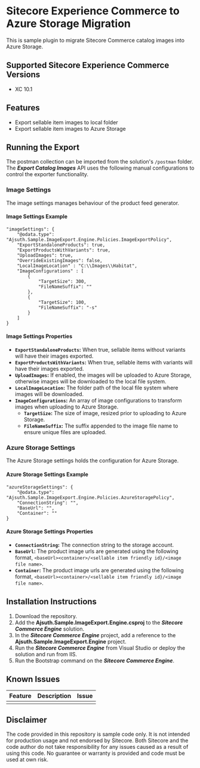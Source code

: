 # Sitecore Experience Commerce to Azure Storage Migration
This is sample plugin to migrate Sitecore Commerce catalog images into Azure Storage.

## Supported Sitecore Experience Commerce Versions
- XC 10.1

## Features

* Export sellable item images to local folder
* Export sellable item images to Azure Storage

## Running the Export

The postman collection can be imported from the solution's `/postman` folder. The **_Export Catalog Images_** API uses the following manual configurations to control the exporter functionality.

### Image Settings

The image settings manages behaviour of the product feed generator.

#### Image Settings Example

```
"imageSettings": {
    "@odata.type": "Ajsuth.Sample.ImageExport.Engine.Policies.ImageExportPolicy",
    "ExportStandaloneProducts": true,
    "ExportProductsWithVariants": true,
    "UploadImages": true,
    "OverrideExistingImages": false,
    "LocalImageLocation" : "C:\\Images\\Habitat",
    "ImageConfigurations" : [
        {
            "TargetSize": 300,
            "FileNameSuffix": ""
        },
        {
            "TargetSize": 100,
            "FileNameSuffix": "-s"
        }
    ]
}
```

#### Image Settings Properties

* **`ExportStandaloneProducts`:** When true, sellable items without variants will have their images exported.
* **`ExportProductsWithVariants`:** When true, sellable items with variants will have their images exported.
* **`UploadImages`:** If enabled, the images will be uploaded to Azure Storage, otherwise images will be downloaded to the local file system.
* **`LocalImageLocation`:** The folder path of the local file system where images will be downloaded.
* **`ImageConfigurations`:** An array of image configurations to transform images when uploading to Azure Storage.
  * **`TargetSize`:** The size of image, resized prior to uploading to Azure Storage.
  * **`FileNameSuffix`:** The suffix appended to the image file name to ensure unique files are uploaded.

### Azure Storage Settings

The Azure Storage settings holds the configuration for Azure Storage.

#### Azure Storage Settings Example

```
"azureStorageSettings": {
    "@odata.type": "Ajsuth.Sample.ImageExport.Engine.Policies.AzureStoragePolicy",
    "ConnectionString": "",
    "BaseUrl": "",
    "Container": ""
}
```

#### Azure Storage Settings Properties

* **`ConnectionString`:** The connection string to the storage account.
* **`BaseUrl`:** The product image urls are generated using the following format, `<baseUrl><container>/<sellable item friendly id}/<image file name>`.
* **`Container`:** The product image urls are generated using the following format, `<baseUrl><container>/<sellable item friendly id}/<image file name>`.

## Installation Instructions
1. Download the repository.
2. Add the **Ajsuth.Sample.ImageExport.Engine.csproj** to the _**Sitecore Commerce Engine**_ solution.
3. In the _**Sitecore Commerce Engine**_ project, add a reference to the **Ajsuth.Sample.ImageExport.Engine** project.
4. Run the _**Sitecore Commerce Engine**_ from Visual Studio or deploy the solution and run from IIS.
5. Run the Bootstrap command on the _**Sitecore Commerce Engine**_.

## Known Issues
| Feature                 | Description | Issue |
| ----------------------- | ----------- | ----- |
|                         |             |       |

## Disclaimer
The code provided in this repository is sample code only. It is not intended for production usage and not endorsed by Sitecore.
Both Sitecore and the code author do not take responsibility for any issues caused as a result of using this code.
No guarantee or warranty is provided and code must be used at own risk.
